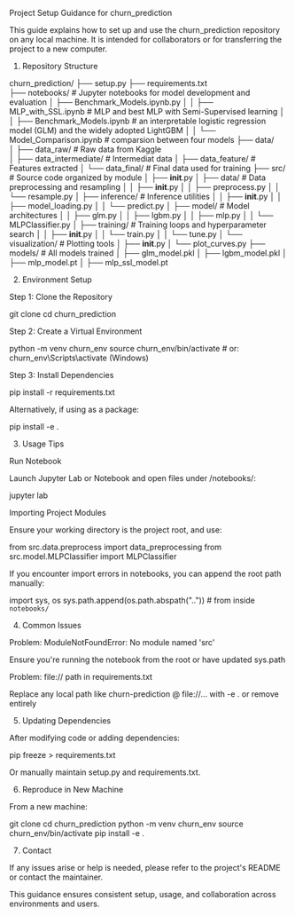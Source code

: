 Project Setup Guidance for churn_prediction

This guide explains how to set up and use the churn_prediction repository on any local machine. It is intended for collaborators or for transferring the project to a new computer.

1. Repository Structure

churn_prediction/
├── setup.py
├── requirements.txt             
├── notebooks/                # Jupyter notebooks for model development and evaluation
│   ├── Benchmark_Models.ipynb.py
│   │   ├── MLP_with_SSL.ipynb     # MLP and best MLP with Semi-Supervised learning
│   │   ├── Benchmark_Models.ipynb # an interpretable logistic regression model (GLM) and the widely adopted LightGBM
│   │   └── Model_Comparison.ipynb # comparsion between four models
├── data/     
│   ├── data_raw/             # Raw data from Kaggle       
│   ├── data_intermediate/    # Intermediat data
│   ├── data_feature/         # Features extracted
│   └── data_final/           # Final data used for training
├── src/                      # Source code organized by module
│   ├── __init__.py
│   ├── data/                 # Data preprocessing and resampling
│   │   ├── __init__.py
│   │   ├── preprocess.py
│   │   └── resample.py
│   ├── inference/            # Inference utilities
│   │   ├── __init__.py
│   │   ├── model_loading.py
│   │   └── predict.py
│   ├── model/                # Model architectures
│   │   ├── glm.py
│   │   ├── lgbm.py
│   │   ├── mlp.py
│   │   └── MLPClassifier.py
│   ├── training/             # Training loops and hyperparameter search
│   │   ├── __init__.py
│   │   └── train.py
│   │   └── tune.py
│   └── visualization/        # Plotting tools
│       ├── __init__.py
│       └── plot_curves.py
├── models/                   # All models trained
│   ├── glm_model.pkl
│   ├── lgbm_model.pkl
│   ├── mlp_model.pt
│   ├── mlp_ssl_model.pt

2. Environment Setup

Step 1: Clone the Repository

git clone <repo-url>
cd churn_prediction

Step 2: Create a Virtual Environment

python -m venv churn_env
source churn_env/bin/activate    # or: churn_env\Scripts\activate (Windows)

Step 3: Install Dependencies

pip install -r requirements.txt

Alternatively, if using as a package:

pip install -e .

3. Usage Tips

Run Notebook

Launch Jupyter Lab or Notebook and open files under /notebooks/:

jupyter lab

Importing Project Modules

Ensure your working directory is the project root, and use:

from src.data.preprocess import data_preprocessing
from src.model.MLPClassifier import MLPClassifier

If you encounter import errors in notebooks, you can append the root path manually:

import sys, os
sys.path.append(os.path.abspath(".."))  # from inside `notebooks/`

4. Common Issues

Problem: ModuleNotFoundError: No module named 'src'

Ensure you're running the notebook from the root or have updated sys.path

Problem: file:// path in requirements.txt

Replace any local path like churn-prediction @ file://... with -e . or remove entirely

5. Updating Dependencies

After modifying code or adding dependencies:

pip freeze > requirements.txt

Or manually maintain setup.py and requirements.txt.

6. Reproduce in New Machine

From a new machine:

git clone <repo-url>
cd churn_prediction
python -m venv churn_env
source churn_env/bin/activate
pip install -e .

7. Contact

If any issues arise or help is needed, please refer to the project's README or contact the maintainer.

This guidance ensures consistent setup, usage, and collaboration across environments and users.

